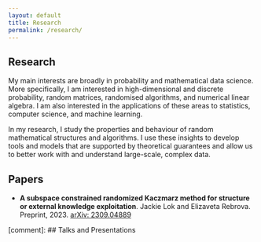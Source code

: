 ```yaml
---
layout: default
title: Research
permalink: /research/
---
```


## Research

My main interests are broadly in probability and mathematical data science. More specifically, I am interested in high-dimensional and discrete probability, random matrices, randomised algorithms, and numerical linear algebra. I am also interested in the applications of these areas to statistics, computer science, and machine learning.

In my research, I study the properties and behaviour of random mathematical structures and algorithms. I use these insights to develop tools and models that are supported by theoretical guarantees and allow us to better work with and understand large-scale, complex data.

## Papers

- **A subspace constrained randomized Kaczmarz method for structure or
external knowledge exploitation**. Jackie Lok and Elizaveta Rebrova. Preprint, 2023. [arXiv: 2309.04889](https://arxiv.org/abs/2309.04889)

[comment]: ## Talks and Presentations

